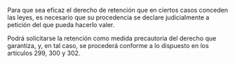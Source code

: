 Para que sea eficaz el derecho de retención que en ciertos casos conceden las leyes, es necesario que su procedencia se declare judicialmente a petición del que pueda hacerlo valer.

Podrá solicitarse la retención como medida precautoria del derecho que garantiza, y, en tal caso, se procederá conforme a lo dispuesto en los artículos 299, 300 y 302.